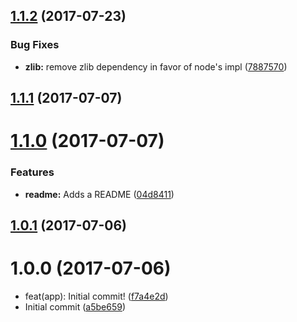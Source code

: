 <a name="1.1.2"></a>
## [1.1.2](https://github.com/graphistry/vgraph-to-mapd/compare/v1.1.1...v1.1.2) (2017-07-23)


### Bug Fixes

* **zlib:** remove zlib dependency in favor of node's impl ([7887570](https://github.com/graphistry/vgraph-to-mapd/commit/7887570))



<a name="1.1.1"></a>
## [1.1.1](https://github.com/graphistry/vgraph-to-mapd/compare/v1.1.0...v1.1.1) (2017-07-07)



<a name="1.1.0"></a>
# [1.1.0](https://github.com/graphistry/vgraph-to-mapd/compare/v1.0.1...v1.1.0) (2017-07-07)


### Features

* **readme:** Adds a README ([04d8411](https://github.com/graphistry/vgraph-to-mapd/commit/04d8411))



<a name="1.0.1"></a>
## [1.0.1](https://github.com/graphistry/vgraph-to-mapd/compare/v1.0.0...v1.0.1) (2017-07-06)



<a name="1.0.0"></a>
# 1.0.0 (2017-07-06)

* feat(app): Initial commit! ([f7a4e2d](https://github.com/graphistry/vgraph-to-mapd/commit/f7a4e2d))
* Initial commit ([a5be659](https://github.com/graphistry/vgraph-to-mapd/commit/a5be659))



